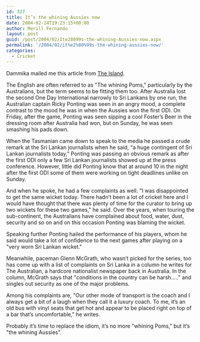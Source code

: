 ```yaml
---
id: 327
title: It’s the whining Aussies now
date: 2004-02-24T19:23:15+00:00
author: Merill Fernando
layout: post
guid: /post/2004/02/Ite28099s-the-whining-Aussies-now.aspx
permalink: '/2004/02/it%e2%80%99s-the-whining-aussies-now/'
categories:
  - Cricket
---
```

<body xmlns="http://www.w3.org/1999/xhtml">
    <div class="Section1">
        <p class="MsoNormal">
            Dammika mailed me this article from <a href="http://www.island.lk/2004/02/24/sports04.html">The
            Island</a>.
        </p>
        <p class="MsoNormal">
            The English are often referred to as "The whining Poms," particularly by the Australians,
            but the term seems to be fitting them too. After Australia lost the second One Day
            International narrowly to Sri Lankans by one run, the Australian captain Ricky Ponting
            was seen in an angry mood, a complete contrast to the mood he was in when the Aussies
            won the first ODI. On Friday, after the game, Ponting was seen sipping a cool Foster&rsquo;s
            Beer in the dressing room after Australia had won, but on Sunday, he was seen smashing
            his pads down.
        </p>
        <p class="MsoNormal">
            When the Tasmanian came down to speak to the media he passed a crude remark at the
            Sri Lankan journalists when he said, "a huge contingent of Sri Lankan journalists
            today," Ponting was passing an obvious remark as after the first ODI only a few Sri
            Lankan journalists showed up at the press conference. However, little did Ponting
            know that at around 10 in the night after the first ODI some of them were working
            on tight deadlines unlike on Sunday.
        </p>
        <p class="MsoNormal">
            And when he spoke, he had a few complaints as well. "I was disappointed to get the
            same wicket today. There hadn&rsquo;t been a lot of cricket here and I would have
            thought that there was plenty of time for the curator to bring up two wickets for
            these two games," he said. Over the years, when touring the sub-continent, the Australians
            have complained about food, water, dust, security and so on and on this occasion Ponting
            was blaming the wicket.
        </p>
        <p class="MsoNormal">
            Speaking further Ponting hailed the performance of his players, whom he said would
            take a lot of confidence to the next games after playing on a "very worn Sri Lankan
            wicket."
        </p>
        <p class="MsoNormal">
            Meanwhile, paceman Glenn McGrath, who wasn&rsquo;t picked for the series, too has
            come up with a list of complaints on Sri Lanka in a column he writes for The Australian,
            a hardcore nationalist newspaper back in Australia. In the column, McGrath says that
            "conditions in the country can be harsh....." and singles out security as one of the
            major problems.
        </p>
        <p class="MsoNormal">
            Among his complaints are, "Our other mode of transport is the coach and I always get
            a bit of a laugh when they call it a luxury coach. To me, it&rsquo;s an old bus with
            vinyl seats that get hot and appear to be placed right on top of a bar that&rsquo;s
            uncomfortable," he writes.
        </p>
        <p class="MsoNormal">
            Probably it&rsquo;s time to replace the idiom, it&rsquo;s no more "whining Poms,"
            but it&rsquo;s "the whining Aussies".
        </p>
    </div>
</body>